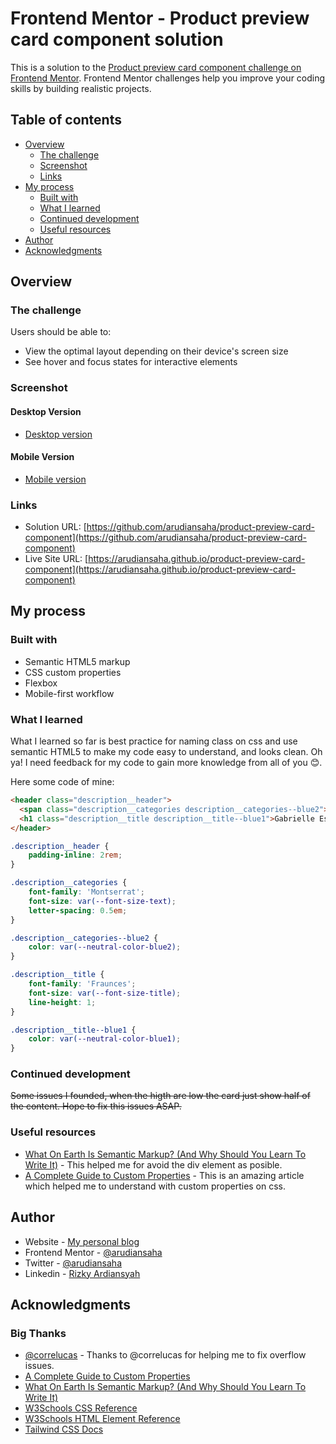 # Frontend Mentor - Product preview card component solution

This is a solution to the [Product preview card component challenge on Frontend Mentor](https://www.frontendmentor.io/challenges/product-preview-card-component-GO7UmttRfa). Frontend Mentor challenges help you improve your coding skills by building realistic projects. 

## Table of contents

- [Overview](#overview)
  - [The challenge](#the-challenge)
  - [Screenshot](#screenshot)
  - [Links](#links)
- [My process](#my-process)
  - [Built with](#built-with)
  - [What I learned](#what-i-learned)
  - [Continued development](#continued-development)
  - [Useful resources](#useful-resources)
- [Author](#author)
- [Acknowledgments](#acknowledgments)

## Overview

### The challenge

Users should be able to:

- View the optimal layout depending on their device's screen size
- See hover and focus states for interactive elements

### Screenshot

#### Desktop Version

- [Desktop version](./sceenshots/screenshot-desktop.png)

#### Mobile Version

- [Mobile version](./sceenshots/screenshot-mobile.png)

### Links

- Solution URL: [https://github.com/arudiansaha/product-preview-card-component](https://github.com/arudiansaha/product-preview-card-component)
- Live Site URL: [https://arudiansaha.github.io/product-preview-card-component](https://arudiansaha.github.io/product-preview-card-component)

## My process

### Built with

- Semantic HTML5 markup
- CSS custom properties
- Flexbox
- Mobile-first workflow

### What I learned

What I learned so far is best practice for naming class on css and use semantic HTML5 to make my code easy to understand, and looks clean. Oh ya! I need feedback for my code to gain more knowledge from all of you 😊.

Here some code of mine:

```html
<header class="description__header">
  <span class="description__categories description__categories--blue2">PERFUME</span>
  <h1 class="description__title description__title--blue1">Gabrielle Essence Eau De Parfum </h1>
</header>
```
```css
.description__header {
    padding-inline: 2rem;
}

.description__categories {
    font-family: 'Montserrat';
    font-size: var(--font-size-text);
    letter-spacing: 0.5em;
}

.description__categories--blue2 {
    color: var(--neutral-color-blue2);
}

.description__title {
    font-family: 'Fraunces';
    font-size: var(--font-size-title);
    line-height: 1;
}

.description__title--blue1 {
    color: var(--neutral-color-blue1);
}
```

### Continued development

~~Some issues I founded, when the higth are low the card just show half of the content. Hope to fix this issues ASAP.~~

### Useful resources

- [What On Earth Is Semantic Markup? (And Why Should You Learn To Write It)](https://html.com/semantic-markup/) - This helped me for avoid the div element as posible.
- [A Complete Guide to Custom Properties](https://css-tricks.com/a-complete-guide-to-custom-properties/) - This is an amazing article which helped me to understand with custom properties on css.

## Author

- Website - [My personal blog](https://rizkyardiansyah.tech)
- Frontend Mentor - [@arudiansaha](https://www.frontendmentor.io/profile/arudiansaha)
- Twitter - [@arudiansaha](https://www.twitter.com/arudiansaha)
- Linkedin - [Rizky Ardiansyah](https://www.linkedin.com/in/ky-ardiansyah/)

## Acknowledgments

### Big Thanks

- [@correlucas](https://www.frontendmentor.io/profile/correlucas) - Thanks to @correlucas for helping me to fix overflow issues.
- [A Complete Guide to Custom Properties](https://css-tricks.com/a-complete-guide-to-custom-properties/)
- [What On Earth Is Semantic Markup? (And Why Should You Learn To Write It)](https://html.com/semantic-markup/)
- [W3Schools CSS Reference](https://www.w3schools.com/cssref/default.asp)
- [W3Schools HTML Element Reference](https://www.w3schools.com/tags/default.asp)
- [Tailwind CSS Docs](https://tailwindcss.com/docs/)